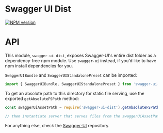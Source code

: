 # Swagger UI Dist

[![NPM version](https://badge.fury.io/js/swagger-ui-dist.svg)](http://badge.fury.io/js/swagger-ui-dist)

# API

This module, `swagger-ui-dist`, exposes Swagger-UI's entire dist folder as a dependency-free npm module.
Use `swagger-ui` instead, if you'd like to have npm install dependencies for you.

`SwaggerUIBundle` and `SwaggerUIStandalonePreset` can be imported:

```javascript
import { SwaggerUIBundle, SwaggerUIStandalonePreset } from 'swagger-ui-dist';
```

To get an absolute path to this directory for static file serving, use the exported `getAbsoluteFSPath` method:

```javascript
const swaggerUiAssetPath = require('swagger-ui-dist').getAbsoluteFSPath();

// then instantiate server that serves files from the swaggerUiAssetPath
```

For anything else, check the [Swagger-UI](https://github.com/swagger-api/swagger-ui) repository.
